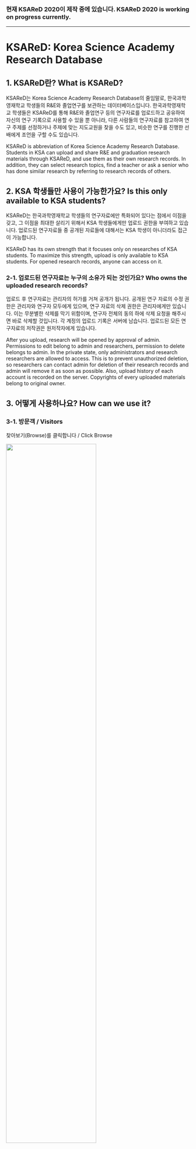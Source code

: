 ### 현재 KSAReD 2020이 제작 중에 있습니다. KSAReD 2020 is working on progress currently.

-------------------------
# KSAReD: Korea Science Academy Research Database

## 1. KSAReD란? What is KSAReD?
KSAReD는 Korea Science Academy Research Database의 줄임말로, 한국과학영재학교 학생들의 R&E와 졸업연구를 보관하는 데이터베이스입니다. 한국과학영재학교 학생들은 KSAReD를 통해 R&E와 졸업연구 등의 연구자료를 업로드하고 공유하여 자신의 연구 기록으로 사용할 수 있을 뿐 아니라, 다른 사람들의 연구자료를 참고하여 연구 주제를 선정하거나 주제에 맞는 지도교원을 찾을 수도 있고, 비슷한 연구를 진행한 선배에게 조언을 구할 수도 있습니다.

KSAReD is abbreviation of Korea Science Academy Research Database. Students in KSA can upload and share R&E and graduation research materials through KSAReD, and use them as their own research records. In addition, they can select research topics, find a teacher or ask a senior who has done similar research by referring to research records of others.

## 2. KSA 학생들만 사용이 가능한가요? Is this only available to KSA students?
KSAReD는 한국과학영재학교 학생들의 연구자료에만 특화되어 있다는 점에서 이점을 갖고, 그 이점을 최대한 살리기 위해서 KSA 학생들에게만 업로드 권한을 부여하고 있습니다. 업로드된 연구자료들 중 공개된 자료들에 대해서는 KSA 학생이 아니더라도 접근이 가능합니다.

KSAReD has its own strength that it focuses only on researches of KSA students. To maximize this strength, upload is only available to KSA students. For opened research records, anyone can access on it.

### 2-1. 업로드된 연구자료는 누구의 소유가 되는 것인가요? Who owns the uploaded research records?
업로드 후 연구자료는 관리자의 허가를 거쳐 공개가 됩니다. 공개된 연구 자료의 수정 권한은 관리자와 연구자 모두에게 있으며, 연구 자료의 삭제 권한은 관리자에게만 있습니다. 이는 무분별한 삭제를 막기 위함이며, 연구자 전체의 동의 하에 삭제 요청을 해주시면 바로 삭제할 것입니다. 각 계정의 업로드 기록은 서버에 남습니다. 업로드된 모든 연구자료의 저작권은 원저작자에게 있습니다.

After you upload, research will be opened by approval of admin. Permissions to edit belong to admin and researchers, permission to delete belongs to admin. In the private state, only administrators and research researchers are allowed to access. This is to prevent unauthorized deletion, so researchers can contact admin for deletion of their research records and admin will remove it as soon as possible. Also, upload history of each account is recorded on the server. Copyrights of every uploaded materials belong to original owner.

## 3. 어떻게 사용하나요? How can we use it?
### 3-1. 방문객 / Visitors
찾아보기(Browse)를 클릭합니다 / Click Browse

<img src="https://user-images.githubusercontent.com/38968140/49936009-026f1d80-ff16-11e8-93d0-3fc8a5f931b9.png" width="70%">

연구의 과목, 연도, 종류를 지정할 수 있으며, 키워드를 통한 검색이 가능합니다.

You can select subject, type, year of researches and can find with keywords.

<img src="https://user-images.githubusercontent.com/38968140/49936055-38ac9d00-ff16-11e8-93dc-a640c29b521d.png" width="70%">

마음에 드는 연구를 클릭하면 짠하고 나타납니다! / Click research you want, enjoy it!

<img src="https://user-images.githubusercontent.com/38968140/49938476-592c2580-ff1d-11e8-9dee-32e610d76a78.png" width="70%">

### 3-2. KSA 학생 / KSA students
#### 3-2-1. 로그인 / Log-In
우측 상단의 로그인(Log-In)을 클릭합니다. / Click Log-In button on the top-right corner.

<img src="https://user-images.githubusercontent.com/38968140/49936009-026f1d80-ff16-11e8-93d0-3fc8a5f931b9.png" width="70%">

자신의 계정으로 로그인합니다. / Log-In with your account.

<img src="https://user-images.githubusercontent.com/38968140/49800389-b6dc3880-fd8a-11e8-9b2a-7534e3636494.png" width="50%">

#### 3-2-2. 업로드 / Upload

상단 메뉴에서 업로드를 클릭하고 칸을 채운 후 [저장]을 누르세요. / Click upload menu on the top, fill in the blank and [Save]

<img src="https://user-images.githubusercontent.com/38968140/49938551-a4decf00-ff1d-11e8-9bf5-ca9e2f219d3c.png" width="70%">

#### 3-2-3. 비밀번호 변경 / Password Change
로그인 한 후 우측 상단 계정 관리(Account Management)를 클릭합니다. / After you logged in, click Account Management button

<img src="https://user-images.githubusercontent.com/38968140/49938641-dd7ea880-ff1d-11e8-9022-c0334ba88e81.png" width="70%">

이전 비밀번호와 새 비밀번호를 입력 후 저장하세요 / Input old password and new password, save it

<img src = "https://user-images.githubusercontent.com/38968140/49939137-4286ce00-ff1f-11e8-8c78-49764ff9d233.png" width="50%">

## 4. Contact
KSA 16-077 이원준 [wjl0316@kaist.ac.kr](mailto:wjl0316@kaist.ac.kr)

#### Citation if you use it on research
이종현, 이원준, 김호숙, "효율적인 검색을 위한 논문 키워드 추출 알고리즘 설계 및 연구 검색 시스템 개발". 2018년 추계학술발표대회 논문집 25, 2 (2018): 463-466.
